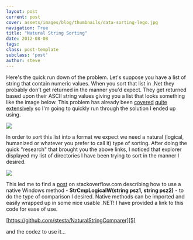 ```yaml
---
layout: post
current: post
cover: assets/images/blog/thumbnails/data-sorting-lego.jpg
navigation: True
title: "Natural String Sorting"
date: 2012-08-08
tags: 
class: post-template
subclass: 'post'
author: steve
---
```

Here's the quick run down of the problem. Let's suppose you have a list of string that contain numeric values. When you sort<!--more--> 
that list in .Net they probably don't get returned in the manner you'd expect. They get returned based upon their ASCII string values 
giving you a list that looks something like the image below. This problem has already been [covered][1] [quite][2] [extensively][3] so 
I'm going to quickly run through the solution I ended up using.  

![][badorder]

In order to sort this list into a format we expect we need a natural (logical, humanized or whatever you prefer to call it) type of 
sorting. After doing the quick "research" that brought you the above links, I noticed that explorer displayed my list of directories 
I have been trying to sort in the manner I desired.  

![][files]

This led me to find a [post][4] on stackoverflow.com describing how to use a native Windows method - 
**StrCmpLogicalW(string psz1, string psz2)** - to do the type of comparison I desired. Native methods can be imported and easily 
wrapped up in some nice usable .NET! I have provided a link to this code for ease of use.  

[https://github.com/stesta/NaturalStringComparer][5] 

and the codez to use it...  

<script src="https://gist.github.com/stesta/b45dcd64cb3aff01dd15.js"></script>

[1]: http://www.codinghorror.com/blog/2007/12/sorting-for-humans-natural-sort-order.html
[2]: http://www.interact-sw.co.uk/iangblog/2007/12/13/natural-sorting
[3]: http://nedbatchelder.com/blog/200712.html#e20071211T054956
[4]: http://stackoverflow.com/questions/248603/natural-sort-order-in-c-sharp
[5]: https://github.com/stesta/NaturalStringComparer

[badorder]: http://testasoftware.com/assets/images/blog/NaturalStringComparer/badorder.png
[files]: http://testasoftware.com/assets/images/blog/NaturalStringComparer/files.png